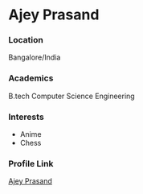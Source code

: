 # Ajey Prasand

### Location

Bangalore/India

### Academics

B.tech Computer Science Engineering

### Interests

- Anime
- Chess

### Profile Link

[Ajey Prasand](https://github.com/ajeyprasand)
